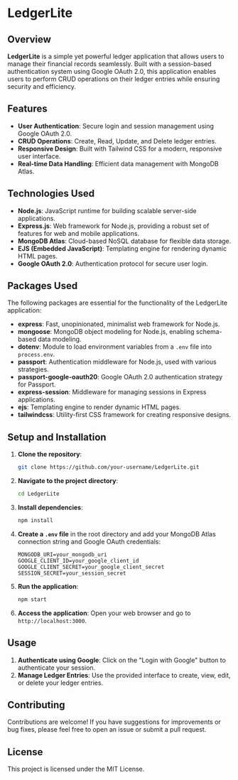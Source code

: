 # LedgerLite

## Overview

**LedgerLite** is a simple yet powerful ledger application that allows users to manage their financial records seamlessly. Built with a session-based authentication system using Google OAuth 2.0, this application enables users to perform CRUD operations on their ledger entries while ensuring security and efficiency.

## Features

- **User Authentication**: Secure login and session management using Google OAuth 2.0.
- **CRUD Operations**: Create, Read, Update, and Delete ledger entries.
- **Responsive Design**: Built with Tailwind CSS for a modern, responsive user interface.
- **Real-time Data Handling**: Efficient data management with MongoDB Atlas.

## Technologies Used

- **Node.js**: JavaScript runtime for building scalable server-side applications.
- **Express.js**: Web framework for Node.js, providing a robust set of features for web and mobile applications.
- **MongoDB Atlas**: Cloud-based NoSQL database for flexible data storage.
- **EJS (Embedded JavaScript)**: Templating engine for rendering dynamic HTML pages.
- **Google OAuth 2.0**: Authentication protocol for secure user login.

## Packages Used

The following packages are essential for the functionality of the LedgerLite application:

- **express**: Fast, unopinionated, minimalist web framework for Node.js.
- **mongoose**: MongoDB object modeling for Node.js, enabling schema-based data modeling.
- **dotenv**: Module to load environment variables from a `.env` file into `process.env`.
- **passport**: Authentication middleware for Node.js, used with various strategies.
- **passport-google-oauth20**: Google OAuth 2.0 authentication strategy for Passport.
- **express-session**: Middleware for managing sessions in Express applications.
- **ejs**: Templating engine to render dynamic HTML pages.
- **tailwindcss**: Utility-first CSS framework for creating responsive designs.

## Setup and Installation

1. **Clone the repository**:
    ```bash
    git clone https://github.com/your-username/LedgerLite.git
    ```

2. **Navigate to the project directory**:
    ```bash
    cd LedgerLite
    ```

3. **Install dependencies**:
    ```bash
    npm install
    ```

4. **Create a `.env` file** in the root directory and add your MongoDB Atlas connection string and Google OAuth credentials:
    ```
    MONGODB_URI=your_mongodb_uri
    GOOGLE_CLIENT_ID=your_google_client_id
    GOOGLE_CLIENT_SECRET=your_google_client_secret
    SESSION_SECRET=your_session_secret
    ```

5. **Run the application**:
    ```bash
    npm start
    ```

6. **Access the application**: Open your web browser and go to `http://localhost:3000`.

## Usage

1. **Authenticate using Google**: Click on the "Login with Google" button to authenticate your session.
2. **Manage Ledger Entries**: Use the provided interface to create, view, edit, or delete your ledger entries.

## Contributing

Contributions are welcome! If you have suggestions for improvements or bug fixes, please feel free to open an issue or submit a pull request.

## License

This project is licensed under the MIT License.
 
